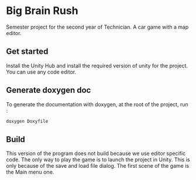 # Big Brain Rush

Semester project for the second year of Technician.
A car game with a map editor.

## Get started

Install the Unity Hub and install the required version of unity for the project.
You can use any code editor.

## Generate doxygen doc

To generate the documentation with doxygen, at the root of the project, run :

```bash
doxygen Doxyfile
```

## Build

This version of the program does not build because we use editor specific code.
The only way to play the game is to launch the project in Unity.
This is only because of the save and load file dialog.
The first scene of the game is the Main menu one.
